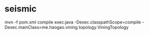 seismic
=======

mvn -f pom.xml compile exec:java -Dexec.classpathScope=compile -Dexec.mainClass=me.haogao.vining.topology.ViningTopology
